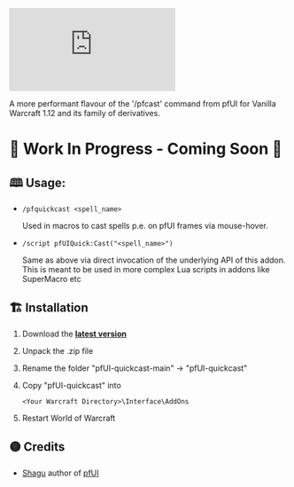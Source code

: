 ![pfUI QuickCast](https://latex.codecogs.com/svg.latex?%5Cfn_jvn%20%5Chuge%20%5Ctextup%7B%5CLARGE%5Ctextbf%7B%7B%5Ccolor%7BCyan%7Dpf%7D%7B%5Ccolor%7BOrange%7DUI%7D%5C%20%5Chuge%7B%5Ccolor%7BEmerald%7DQuickCast%7D%7D%7D)

A more performant flavour of the '/pfcast' command from pfUI for Vanilla Warcraft 1.12 and its family of derivatives.

# 🚧 Work In Progress - Coming Soon 🚧

## 🕮  Usage:

- `/pfquickcast <spell_name>`
  
  Used in macros to cast spells p.e. on pfUI frames via mouse-hover.


- `/script pfUIQuick:Cast("<spell_name>")`

  Same as above via direct invocation of the underlying API of this addon. This is meant to be used in more complex Lua scripts in addons like SuperMacro etc


## 🏗️  Installation

1. Download the **[latest version](https://github.com/dsidirop/pfUI-quickcast/archive/refs/heads/main.zip)**
2. Unpack the .zip file
3. Rename the folder "pfUI-quickcast-main" → "pfUI-quickcast"
4. Copy "pfUI-quickcast" into

       <Your Warcraft Directory>\Interface\AddOns

5. Restart World of Warcraft

## 🟡  Credits

- [Shagu](https://github.com/shagu) author of [pfUI](https://github.com/shagu/pfUI) 
